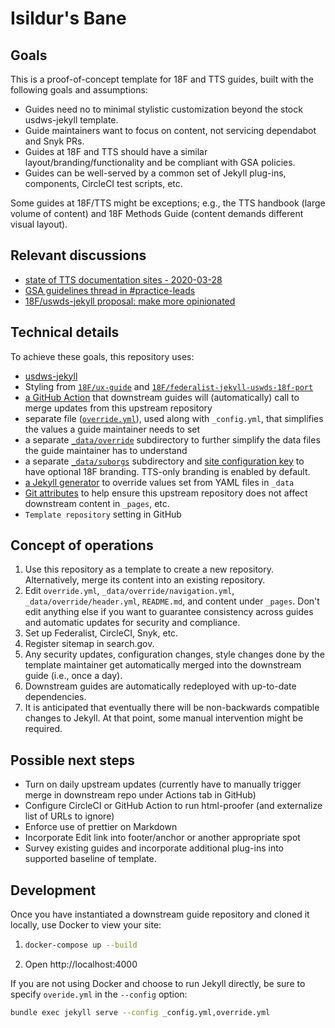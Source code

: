 # Isildur's Bane

## Goals

This is a proof-of-concept template for 18F and TTS guides, built with the following goals and assumptions:

- Guides need no to minimal stylistic customization beyond the stock usdws-jekyll template.
- Guide maintainers want to focus on content, not servicing dependabot and Snyk PRs.
- Guides at 18F and TTS should have a similar layout/branding/functionality and be compliant with GSA policies.
- Guides can be well-served by a common set of Jekyll plug-ins, components, CircleCI test scripts, etc.

Some guides at 18F/TTS might be exceptions; e.g., the TTS handbook (large volume of content) and 18F Methods Guide (content demands different visual layout).

## Relevant discussions

- [state of TTS documentation sites - 2020-03-28](https://docs.google.com/document/d/1LCKZKqoEEYOCwntZpTbHp8bW7tdnPnmmKVJ-YNHAUy4)
- [GSA guidelines thread in #practice-leads](https://gsa-tts.slack.com/archives/C6W0B5W1G/p1598380975005700)
- [18F/uswds-jekyll proposal: make more opinionated](https://github.com/18F/uswds-jekyll/issues/190)

## Technical details

To achieve these goals, this repository uses:

- [usdws-jekyll](https://github.com/18F/uswds-jekyll)
- Styling from [`18F/ux-guide`](https://github.com/18F/ux-guide) and [`18F/federalist-jekyll-uswds-18f-port`](https://github.com/18F/federalist-jekyll-uswds-18f-port)
- [a GitHub Action](./.github/actions/merge-template/action.yml) that downstream guides will (automatically) call to merge updates from this upstream repository
- separate file ([`override.yml`](./override.yml)), used along with `_config.yml`, that simplifies the values a guide maintainer needs to set
- a separate [`_data/override`](./_data/override) subdirectory to further simplify the data files the guide maintainer has to understand
- a separate [`_data/suborgs`](./_data/suborgs) subdirectory and [site configuration key](https://github.com/18F/isildurs-bane/blob/77b8aece41f4f61988a40cc079a70d07670c11e5/override.yml#L25) to have optional 18F branding. TTS-only branding is enabled by default.
- [a Jekyll generator](./_plugins/override.rb) to override values set from YAML files in `_data`
- [Git attributes](./.github/actions/merge-template/action.yml#L8) to help ensure this upstream repository does not affect downstream content in `_pages`, etc.
- `Template repository` setting in GitHub

## Concept of operations

1. Use this repository as a template to create a new repository. Alternatively, merge its content into an existing repository.
1. Edit `override.yml`, `_data/override/navigation.yml`, `_data/override/header.yml`, `README.md`, and content under `_pages`. Don't edit anything else if you want to guarantee consistency across guides and automatic updates for security and compliance.
1. Set up Federalist, CircleCI, Snyk, etc.
1. Register sitemap in search.gov.
1. Any security updates, configuration changes, style changes done by the template maintainer get automatically merged into the downstream guide (i.e., once a day).
1. Downstream guides are automatically redeployed with up-to-date dependencies.
1. It is anticipated that eventually there will be non-backwards compatible changes to Jekyll. At that point, some manual intervention might be required.

## Possible next steps

- Turn on daily upstream updates (currently have to manually trigger merge in downstream repo under Actions tab in GitHub)
- Configure CircleCI or GitHub Action to run html-proofer (and externalize list of URLs to ignore)
- Enforce use of prettier on Markdown
- Incorporate Edit link into footer/anchor or another appropriate spot
- Survey existing guides and incorporate additional plug-ins into supported baseline of template.

## Development

Once you have instantiated a downstream guide repository and cloned it locally, use Docker to view your site:

1. ```sh
   docker-compose up --build
   ```

1. Open http://localhost:4000

If you are not using Docker and choose to run Jekyll directly, be sure to specify `overide.yml` in the `--config` option:

```sh
bundle exec jekyll serve --config _config.yml,override.yml
```
